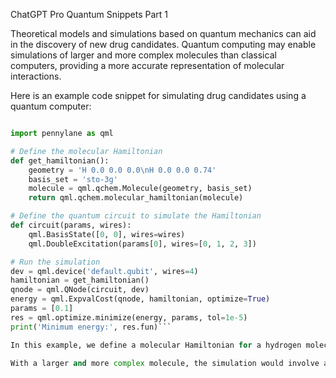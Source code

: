 ChatGPT Pro Quantum Snippets Part 1

Theoretical models and simulations based on quantum mechanics can aid in the discovery of new drug candidates. Quantum computing may enable simulations of larger and more complex molecules than classical computers, providing a more accurate representation of molecular interactions.

Here is an example code snippet for simulating drug candidates using a quantum computer:

```python

import pennylane as qml

# Define the molecular Hamiltonian
def get_hamiltonian():
    geometry = 'H 0.0 0.0 0.0\nH 0.0 0.0 0.74'
    basis_set = 'sto-3g'
    molecule = qml.qchem.Molecule(geometry, basis_set)
    return qml.qchem.molecular_hamiltonian(molecule)

# Define the quantum circuit to simulate the Hamiltonian
def circuit(params, wires):
    qml.BasisState([0, 0], wires=wires)
    qml.DoubleExcitation(params[0], wires=[0, 1, 2, 3])

# Run the simulation
dev = qml.device('default.qubit', wires=4)
hamiltonian = get_hamiltonian()
qnode = qml.QNode(circuit, dev)
energy = qml.ExpvalCost(qnode, hamiltonian, optimize=True)
params = [0.1]
res = qml.optimize.minimize(energy, params, tol=1e-5)
print('Minimum energy:', res.fun)```

In this example, we define a molecular Hamiltonian for a hydrogen molecule, and then simulate it using a quantum circuit that includes double excitations. We use the PennyLane library to define and optimize the circuit, and calculate the minimum energy of the system as an indicator of its stability.

With a larger and more complex molecule, the simulation would involve a more sophisticated Hamiltonian and quantum circuit. However, the principles remain the same, and quantum computing has the potential to revolutionize the process of drug discovery by allowing for more efficient and accurate simulations of molecular interactions.
